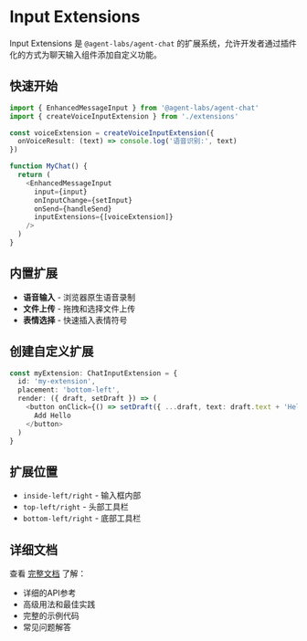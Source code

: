 # Input Extensions

Input Extensions 是 `@agent-labs/agent-chat` 的扩展系统，允许开发者通过插件化的方式为聊天输入组件添加自定义功能。

## 快速开始

```typescript
import { EnhancedMessageInput } from '@agent-labs/agent-chat'
import { createVoiceInputExtension } from './extensions'

const voiceExtension = createVoiceInputExtension({
  onVoiceResult: (text) => console.log('语音识别:', text)
})

function MyChat() {
  return (
    <EnhancedMessageInput
      input={input}
      onInputChange={setInput}
      onSend={handleSend}
      inputExtensions={[voiceExtension]}
    />
  )
}
```

## 内置扩展

- **语音输入** - 浏览器原生语音录制
- **文件上传** - 拖拽和选择文件上传
- **表情选择** - 快速插入表情符号

## 创建自定义扩展

```typescript
const myExtension: ChatInputExtension = {
  id: 'my-extension',
  placement: 'bottom-left',
  render: ({ draft, setDraft }) => (
    <button onClick={() => setDraft({ ...draft, text: draft.text + 'Hello!' })}>
      Add Hello
    </button>
  )
}
```

## 扩展位置

- `inside-left/right` - 输入框内部
- `top-left/right` - 头部工具栏
- `bottom-left/right` - 底部工具栏

## 详细文档

查看 [完整文档](./input-extensions.md) 了解：
- 详细的API参考
- 高级用法和最佳实践
- 完整的示例代码
- 常见问题解答
